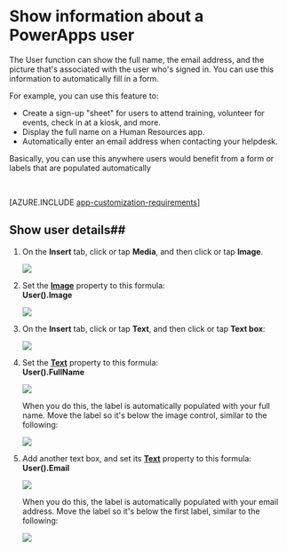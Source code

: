 <properties
	pageTitle="Show the current user details or information in PowerApps | Microsoft PowerApps"
	description="Insert the User function to display the name and email address of the signed-in user in PowerApps"
	services=""
	suite="powerapps"
	documentationCenter=""
	authors="lonu"
	manager="anneta"
	editor=""/>

<tags
   ms.service="powerapps"
   ms.devlang="na"
   ms.topic="article"
   ms.tgt_pltfrm="na"
   ms.workload="na"
   ms.date="10/16/2016"
   ms.author="lonu"/>

# Show information about a PowerApps user
The User function can show the full name, the email address, and the picture that's associated with the user who's signed in. You can use this information to automatically fill in a form.

For example, you can use this feature to:

- Create a sign-up "sheet" for users to attend training, volunteer for events, check in at a kiosk, and more.
- Display the full name on a Human Resources app.
- Automatically enter an email address when contacting your helpdesk.

Basically, you can use this anywhere users would benefit from a form or labels that are populated automatically

&nbsp;

[AZURE.INCLUDE [app-customization-requirements](../includes/app-customization-requirements.md)]

## Show user details##
1.	On the **Insert** tab, click or tap **Media**, and then click or tap **Image**.

	![][2]

1. Set the **[Image](controls/properties-visual.md)** property to this formula:
<br>**User().Image**

	![][3]

1. On the **Insert** tab, click or tap **Text**, and then click or tap **Text box**:  

	![][4]

1.	Set the **[Text](controls/properties-core.md)** property to this formula:
<br>**User().FullName**

	![][6]

	When you do this, the label is automatically populated with your full name. Move the label so it's below the image control, similar to the following:

	![][5]

1. Add another text box, and set its **[Text](controls/properties-core.md)** property to this formula:
<br>**User().Email**  

	![][8]

	When you do this, the label is automatically populated with your email address. Move the label so it's below the first label, similar to the following:  

	![][7]

[2]: ./media/show-current-user/add-image.png
[3]: ./media/show-current-user/imageproperty.png
[4]: ./media/show-current-user/insertlabel.png
[5]: ./media/show-current-user/label.png
[6]: ./media/show-current-user/textproperty.png
[7]: ./media/show-current-user/secondlabel.png
[8]: ./media/show-current-user/email.png
[9]: ./media/show-current-user/preview.png
